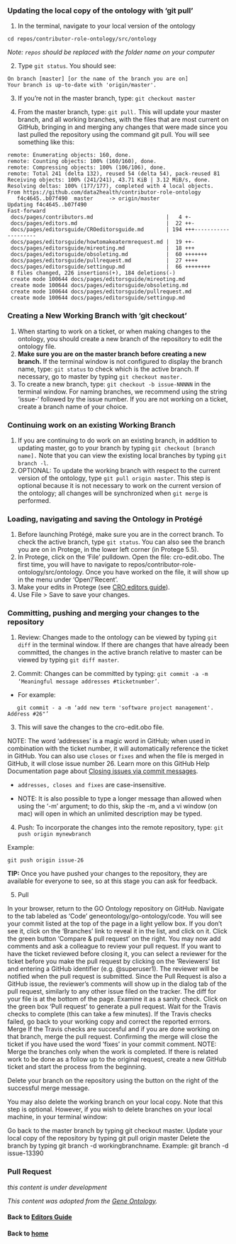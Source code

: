 ### Updating the local copy of the ontology with ‘git pull’

1. In the terminal, navigate to your local version of the ontology
~~~~
cd repos/contributor-role-ontology/src/ontology
~~~~
_Note: `repos` should be replaced with the folder name on your computer_

2. Type `git status`. You should see:

~~~
On branch [master] [or the name of the branch you are on]
Your branch is up-to-date with 'origin/master'.
~~~

3. If you’re not in the master branch, type: `git checkout master`

4. From the master branch, type: `git pull.` This will update your master branch, and all working branches, with the files that are most current on GitHub, bringing in and merging any changes that were made since you last pulled the repository using the command git pull. You will see something like this:
~~~
remote: Enumerating objects: 160, done.
remote: Counting objects: 100% (160/160), done.
remote: Compressing objects: 100% (106/106), done.
remote: Total 241 (delta 132), reused 54 (delta 54), pack-reused 81
Receiving objects: 100% (241/241), 43.71 KiB | 3.12 MiB/s, done.
Resolving deltas: 100% (177/177), completed with 4 local objects.
From https://github.com/data2health/contributor-role-ontology
   f4c4645..b07f490  master     -> origin/master
Updating f4c4645..b07f490
Fast-forward
 docs/pages/contributors.md                       |   4 +-
 docs/pages/editors.md                            |  22 ++-
 docs/pages/editorsguide/CROeditorsguide.md       | 194 +++--------------------
 docs/pages/editorsguide/howtomakeatermrequest.md |  19 ++-
 docs/pages/editorsguide/mireoting.md             |  18 +++
 docs/pages/editorsguide/obsoleting.md            |  60 +++++++
 docs/pages/editorsguide/pullrequest.md           |  27 ++++
 docs/pages/editorsguide/settingup.md             |  66 ++++++++
 8 files changed, 226 insertions(+), 184 deletions(-)
 create mode 100644 docs/pages/editorsguide/mireoting.md
 create mode 100644 docs/pages/editorsguide/obsoleting.md
 create mode 100644 docs/pages/editorsguide/pullrequest.md
 create mode 100644 docs/pages/editorsguide/settingup.md
~~~

### Creating a New Working Branch with ‘git checkout’

1. When starting to work on a ticket, or when making changes to the ontology, you should create a new branch of the repository to edit the ontology file.
2. **Make sure you are on the master branch before creating a new branch.** If the terminal window is not configured to display the branch name, type: `git status` to check which is the active branch. If necessary, go to master by typing `git checkout master.`
3. To create a new branch, type: `git checkout -b issue-NNNNN` in the terminal window. For naming branches, we recommend using the string ‘issue-‘ followed by the issue number. If you are not working on a ticket, create a branch name of your choice.

### Continuing work on an existing Working Branch
1. If you are continuing to do work on an existing branch, in addition to updating master, go to your branch by typing `git checkout [branch name].` Note that you can view the existing local branches by typing `git branch -l`.
2. OPTIONAL: To update the working branch with respect to the current version of the ontology, type `git pull origin master`. This step is optional because it is not necessary to work on the current version of the ontology; all changes will be synchronized when `git merge` is performed.

### Loading, navigating and saving the Ontology in Protégé
1. Before launching Protégé, make sure you are in the correct branch. To check the active branch, type `git status`. You can also see the branch you are on in Protege, in the lower left corner (in Protege 5.5).
2. In Protege, click on the ‘File’ pulldown. Open the file: cro-edit.obo. The first time, you will have to navigate to repos/contributor-role-ontology/src/ontology. Once you have worked on the file, it will show up in the menu under ‘Open’/’Recent’.
3. Make your edits in Protege (see [CRO editors guide]()).
4. Use File > Save to save your changes.

### Committing, pushing and merging your changes to the repository

1. Review: Changes made to the ontology can be viewed by typing `git diff` in the terminal window. If there are changes that have already been committed, the changes in the active branch relative to master can be viewed by typing `git diff master`.

2. Commit: Changes can be committed by typing: `git commit -a -m ‘Meaningful message addresses #ticketnumber’`.

- For example:
~~~
   git commit - a -m ‘add new term 'software project management'. Address #26"’ 
~~~
3. This will save the changes to the cro-edit.obo file. 

NOTE: The word ‘addresses’ is a magic word in GitHub; when used in combination with the ticket number, it will automatically reference the ticket in GitHub. You can also use `closes` or `fixes` and when the file is merged in GitHub, it will close issue number 26. Learn more on this GitHub Help Documentation page about [Closing issues via commit messages](https://help.github.com/en/articles/closing-issues-using-keywords).

- `addresses, closes and fixes` are case-insensitive.

- NOTE: It is also possible to type a longer message than allowed when using the ‘-m’ argument; to do this, skip the -m, and a vi window (on mac) will open in which an unlimited description may be typed.

4. Push: To incorporate the changes into the remote repository, type: `git push origin mynewbranch`

Example:

 `git push origin issue-26`

**TIP:** Once you have pushed your changes to the repository, they are available for everyone to see, so at this stage you can ask for feedback.

5. Pull

In your browser, return to the GO Ontology repository on GitHub.
Navigate to the tab labeled as ‘Code’ geneontology/go-ontology/code. You will see your commit listed at the top of the page in a light yellow box. If you don’t see it, click on the ‘Branches’ link to reveal it in the list, and click on it.
Click the green button ‘Compare & pull request’ on the right.
You may now add comments and ask a colleague to review your pull request. If you want to have the ticket reviewed before closing it, you can select a reviewer for the ticket before you make the pull request by clicking on the ‘Reviewers’ list and entering a GitHub identifier (e.g. @superuser1). The reviewer will be notified when the pull request is submitted. Since the Pull Request is also a GitHub issue, the reviewer’s comments will show up in the dialog tab of the pull request, similarly to any other issue filed on the tracker.
The diff for your file is at the bottom of the page. Examine it as a sanity check.
Click on the green box ‘Pull request’ to generate a pull request.
Wait for the Travis checks to complete (this can take a few minutes). If the Travis checks failed, go back to your working copy and correct the reported errrors.
Merge If the Travis checks are succesful and if you are done working on that branch, merge the pull request. Confirming the merge will close the ticket if you have used the word ‘fixes’ in your commit comment. NOTE: Merge the branches only when the work is completed. If there is related work to be done as a follow up to the original request, create a new GitHub ticket and start the process from the beginning.

Delete your branch on the repository using the button on the right of the successful merge message.

You may also delete the working branch on your local copy. Note that this step is optional. However, if you wish to delete branches on your local machine, in your terminal window:

Go back to the master branch by typing git checkout master.
Update your local copy of the repository by typing git pull origin master
Delete the branch by typing git branch -d workingbranchname. Example: git branch -d issue-13390

### Pull Request

_this content is under development_

_This content was adopted from the [Gene Ontology](https://go-ontology.readthedocs.io/en/latest/DailyWorkflow.html)._

#### Back to [Editors Guide](https://data2health.github.io/contributor-role-ontology/pages/editors.html)
#### Back to [home](https://data2health.github.io/contributor-role-ontology/)
